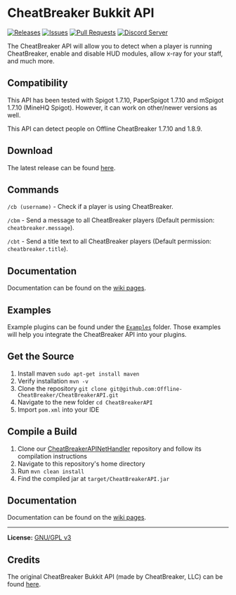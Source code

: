 # CheatBreaker Bukkit API

[![Releases](https://img.shields.io/github/release/Offline-CheatBreaker/CheatBreakerAPI.svg)](https://github.com/Offline-Cheatbreaker/CheatBreakerAPI/releases)
[![Issues](https://img.shields.io/github/issues/Offline-CheatBreaker/CheatBreakerAPI)](https://github.com/Offline-CheatBreaker/CheatBreakerAPI/issues)
[![Pull Requests](https://img.shields.io/github/issues-pr/Offline-CheatBreaker/CheatBreakerAPI)](https://github.com/Offline-CheatBreaker/CheatBreakerAPI/pulls)
<a href="https://discord.gg/CheatBreaker"><img src="https://discordapp.com/api/guilds/633325309395206156/widget.png?style=shield" alt="Discord Server"></a>

The CheatBreaker API will allow you to detect when a player is running CheatBreaker, enable and disable HUD modules, allow x-ray for your staff, and much more.

## Compatibility

This API has been tested with Spigot 1.7.10, PaperSpigot 1.7.10 and mSpigot 1.7.10 (MineHQ Spigot). However, it can work on other/newer versions as well.

This API can detect people on Offline CheatBreaker 1.7.10 and 1.8.9.

## Download

The latest release can be found [here](https://github.com/Offline-Cheatbreaker/CheatBreakerAPI/releases/latest).

## Commands

`/cb (username)` - Check if a player is using CheatBreaker.

`/cbm` - Send a message to all CheatBreaker players (Default permission: `cheatbreaker.message`).

`/cbt` - Send a title text to all CheatBreaker players (Default permission: `cheatbreaker.title`).

## Documentation

Documentation can be found on the [wiki pages](https://github.com/Offline-Cheatbreaker/CheatBreakerAPI/wiki).

## Examples

Example plugins can be found under the [`Examples`](/Examples) folder. Those examples will help you integrate the CheatBreaker API into your plugins.

## Get the Source

1. Install maven `sudo apt-get install maven`
2. Verify installation `mvn -v`
3. Clone the repository `git clone git@github.com:Offline-CheatBreaker/CheatBreakerAPI.git`
4. Navigate to the new folder `cd CheatBreakerAPI`
5. Import `pom.xml` into your IDE

## Compile a Build

1. Clone our [CheatBreakerAPINetHandler](https://github.com/Offline-CheatBreaker/CheatBreakerAPINetHandler) repository and follow its compilation instructions
2. Navigate to this repository's home directory
3. Run `mvn clean install`
4. Find the compiled jar at `target/CheatBreakerAPI.jar`

## Documentation

Documentation can be found on the [wiki pages](https://github.com/Offline-CheatBreaker/CheatBreakerAPI/wiki).

---

**License:** [GNU/GPL v3](https://github.com/Offline-CheatBreaker/CheatBreakerAPI/blob/master/LICENSE)

## Credits

The original CheatBreaker Bukkit API (made by CheatBreaker, LLC) can be found [here](https://github.com/CheatBreaker/CheatBreakerAPI).
